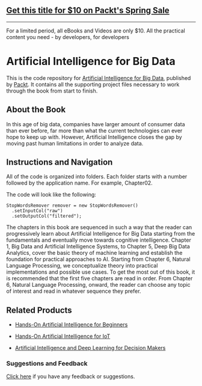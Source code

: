 ## [Get this title for $10 on Packt's Spring Sale](https://www.packt.com/C12269?utm_source=github&utm_medium=packt-github-repo&utm_campaign=spring_10_dollar_2022)
-----
For a limited period, all eBooks and Videos are only $10. All the practical content you need \- by developers, for developers

# Artificial Intelligence for Big Data
This is the code repository for [Artificial Intelligence for Big Data](https://www.packtpub.com/big-data-and-business-intelligence/artificial-intelligence-big-data?utm_source=github&utm_medium=repository&utm_campaign=9781788472173), published by [Packt](https://www.packtpub.com/?utm_source=github). It contains all the supporting project files necessary to work through the book from start to finish.
## About the Book
In this age of big data, companies have larger amount of consumer data than ever before, far more than what the current technologies can ever hope to keep up with. However, Artificial Intelligence closes the gap by moving past human limitations in order to analyze data.
## Instructions and Navigation
All of the code is organized into folders. Each folder starts with a number followed by the application name. For example, Chapter02.



The code will look like the following:
```
StopWordsRemover remover = new StopWordsRemover()
  .setInputCol("raw")
  .setOutputCol("filtered");

```

The chapters in this book are sequenced in such a way that the reader can progressively learn about Artificial Intelligence for Big Data starting from the fundamentals and eventually move towards cognitive intelligence. Chapter 1, Big Data and Artificial Intelligence Systems, to Chapter 5, Deep Big Data Analytics, cover the basic theory of machine learning and establish the foundation for practical approaches to AI. Starting from Chapter 6, Natural Language Processing, we conceptualize theory into practical implementations and possible use cases. To get the most out of this book, it is recommended that the first five chapters are read in order. From Chapter 6, Natural Language Processing, onward, the reader can choose any topic of interest and read in whatever sequence they prefer.

## Related Products
* [Hands-On Artificial Intelligence for Beginners](https://www.packtpub.com/big-data-and-business-intelligence/hands-artificial-intelligence-beginners?utm_source=github&utm_medium=repository&utm_campaign=9781788991063)

* [Hands-On Artificial Intelligence for IoT](https://www.packtpub.com/big-data-and-business-intelligence/hands-artificial-intelligence-iot?utm_source=github&utm_medium=repository&utm_campaign=9781788836067)

* [Artificial Intelligence and Deep Learning for Decision Makers](https://www.packtpub.com/big-data-and-business-intelligence/artificial-intelligence-and-deep-learning-decision-makers?utm_source=github&utm_medium=repository&utm_campaign=9781788294652)

### Suggestions and Feedback
[Click here](https://docs.google.com/forms/d/e/1FAIpQLSe5qwunkGf6PUvzPirPDtuy1Du5Rlzew23UBp2S-P3wB-GcwQ/viewform) if you have any feedback or suggestions.
